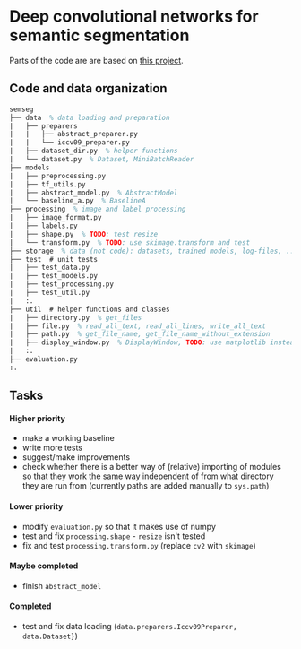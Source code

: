 # Deep convolutional networks for semantic segmentation

Parts of the code are are based on [this project](https://bitbucket.org/Ivan1248/semantic-image-segmentation-by-deep-convolutional-networks/).

## Code and data organization
``` latex
semseg
├── data  % data loading and preparation
|   ├── preparers
|   |   ├── abstract_preparer.py
|   |   └── iccv09_preparer.py 
|   ├── dataset_dir.py  % helper functions
|   └── dataset.py  % Dataset, MiniBatchReader
├── models
|   ├── preprocessing.py
|   ├── tf_utils.py
|   ├── abstract_model.py  % AbstractModel
|   └── baseline_a.py  % BaselineA
├── processing  % image and label processing
|   ├── image_format.py
|   ├── labels.py
|   ├── shape.py  % TODO: test resize
|   └── transform.py  % TODO: use skimage.transform and test
├── storage  % data (not code): datasets, trained models, log-files, ...
├── test  # unit tests
|   ├── test_data.py
|   ├── test_models.py
|   ├── test_processing.py
|   ├── test_util.py
|   :.
├── util  # helper functions and classes
|   ├── directory.py  % get_files
|   ├── file.py  % read_all_text, read_all_lines, write_all_text 
|   ├── path.py  % get_file_name, get_file_name_without_extension
|   ├── display_window.py  % DisplayWindow, TODO: use matplotlib instead of cv2
|   :.
├── evaluation.py
:.
```

## Tasks
#### Higher priority
- make a working baseline
- write more tests
- suggest/make improvements
- check whether there is a better way of (relative) importing of modules so that they work the same way independent of from what directory they are run from (currently paths are added manually to `sys.path`) 
#### Lower priority
- modify `evaluation.py` so that it makes use of numpy
- test and fix `processing.shape` - `resize` isn't tested
- fix and test `processing.transform.py` (replace `cv2` with `skimage`)
#### Maybe completed
- finish `abstract_model`
#### Completed
- test and fix data loading (`data.preparers.Iccv09Preparer, data.Dataset}`)
